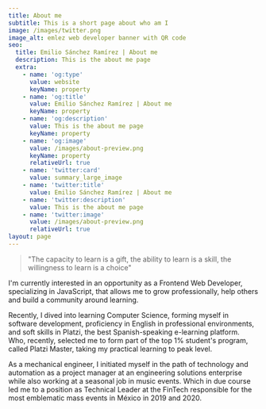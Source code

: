 ```yaml
---
title: About me
subtitle: This is a short page about who am I
image: /images/twitter.png
image_alt: emlez web developer banner with QR code
seo:
  title: Emilio Sánchez Ramírez | About me
  description: This is the about me page
  extra:
    - name: 'og:type'
      value: website
      keyName: property
    - name: 'og:title'
      value: Emilio Sánchez Ramírez | About me
      keyName: property
    - name: 'og:description'
      value: This is the about me page
      keyName: property
    - name: 'og:image'
      value: /images/about-preview.png
      keyName: property
      relativeUrl: true
    - name: 'twitter:card'
      value: summary_large_image
    - name: 'twitter:title'
      value: Emilio Sánchez Ramírez | About me
    - name: 'twitter:description'
      value: This is the about me page
    - name: 'twitter:image'
      value: /images/about-preview.png
      relativeUrl: true
layout: page
---
```

> "The capacity to learn is a gift,
> the ability to learn is a skill,
> the willingness to learn is a choice"

I'm currently interested in an opportunity as a Frontend Web Developer, specializing in JavaScript, that allows me to grow professionally, help others and build a community around learning. 

Recently, I dived into learning Computer Science, forming myself in software development, proficiency in English in professional environments, and soft skills in Platzi, the best Spanish-speaking e-learning platform. Who, recently, selected me to form part of the top 1% student's program, called Platzi Master, taking my practical learning to peak level.

As a mechanical engineer, I initiated myself in the path of technology and automation as a project manager at an engineering solutions enterprise while also working at a seasonal job in music events. Which in due course led me to a position as Technical Leader at the FinTech responsible for the most emblematic mass events in México in 2019 and 2020.
